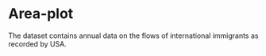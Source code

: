 # Area-plot
The dataset contains annual data on the flows of international immigrants as recorded by USA.
